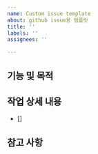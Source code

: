 ```yaml
---
name: Custom issue template
about: github issue용 템플릿
title: ''
labels: ''
assignees: ''

---
```


## 기능 및 목적
>
## 작업 상세 내용
- []
## 참고 사항

